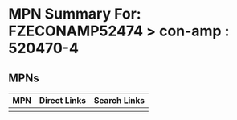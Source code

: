 



# MPN Summary For: FZECONAMP52474 > con-amp : 520470-4

## MPNs
  

|MPN|Direct Links|Search Links|
| :--- | :--- | :--- |
||||
